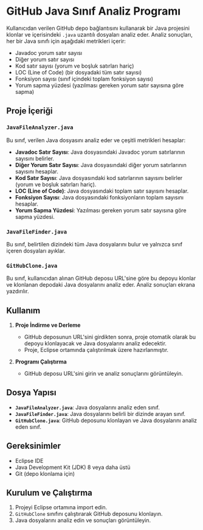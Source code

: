 # GitHub Java Sınıf Analiz Programı

Kullanıcıdan verilen GitHub depo bağlantısını kullanarak bir Java projesini klonlar ve içerisindeki `.java` uzantılı dosyaları analiz eder. Analiz sonuçları, her bir Java sınıfı için aşağıdaki metrikleri içerir:

- Javadoc yorum satır sayısı
- Diğer yorum satır sayısı
- Kod satır sayısı (yorum ve boşluk satırları hariç)
- LOC (Line of Code) (bir dosyadaki tüm satır sayısı)
- Fonksiyon sayısı (sınıf içindeki toplam fonksiyon sayısı)
- Yorum sapma yüzdesi (yazılması gereken yorum satır sayısına göre sapma)

## Proje İçeriği

### `JavaFileAnalyzer.java`
Bu sınıf, verilen Java dosyasını analiz eder ve çeşitli metrikleri hesaplar:
- **Javadoc Satır Sayısı**: Java dosyasındaki Javadoc yorum satırlarının sayısını belirler.
- **Diğer Yorum Satır Sayısı**: Java dosyasındaki diğer yorum satırlarının sayısını hesaplar.
- **Kod Satır Sayısı**: Java dosyasındaki kod satırlarının sayısını belirler (yorum ve boşluk satırları hariç).
- **LOC (Line of Code)**: Java dosyasındaki toplam satır sayısını hesaplar.
- **Fonksiyon Sayısı**: Java dosyasındaki fonksiyonların toplam sayısını hesaplar.
- **Yorum Sapma Yüzdesi**: Yazılması gereken yorum satır sayısına göre sapma yüzdesi.

### `JavaFileFinder.java`
Bu sınıf, belirtilen dizindeki tüm Java dosyalarını bulur ve yalnızca sınıf içeren dosyaları ayıklar.

### `GitHubClone.java`
Bu sınıf, kullanıcıdan alınan GitHub deposu URL'sine göre bu depoyu klonlar ve klonlanan depodaki Java dosyalarını analiz eder. Analiz sonuçları ekrana yazdırılır.

## Kullanım

1. **Proje İndirme ve Derleme**

   - GitHub deposunun URL'sini girdikten sonra, proje otomatik olarak bu depoyu klonlayacak ve Java dosyalarını analiz edecektir.
   - Proje, Eclipse ortamında çalıştırılmak üzere hazırlanmıştır.

2. **Programı Çalıştırma**

   - GitHub deposu URL'sini girin ve analiz sonuçlarını görüntüleyin.

 ## Dosya Yapısı

- **`JavaFileAnalyzer.java`**: Java dosyalarını analiz eden sınıf.
- **`JavaFileFinder.java`**: Java dosyalarını belirli bir dizinde arayan sınıf.
- **`GitHubClone.java`**: GitHub deposunu klonlayan ve Java dosyalarını analiz eden sınıf.

## Gereksinimler

- Eclipse IDE
- Java Development Kit (JDK) 8 veya daha üstü
- Git (depo klonlama için)

## Kurulum ve Çalıştırma

1. Projeyi Eclipse ortamına import edin.
2. `GitHubClone` sınıfını çalıştırarak GitHub deposunu klonlayın.
3. Java dosyalarını analiz edin ve sonuçları görüntüleyin.
